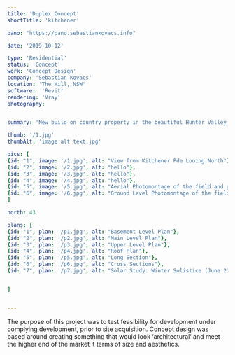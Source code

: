 ```yaml
---
title: 'Duplex Concept'
shortTitle: 'kitchener'

pano: "https://pano.sebastiankovacs.info"

date: '2019-10-12'

type: 'Residential'
status: 'Concept'
work: 'Concept Design'
company: 'Sebastian Kovacs'
location: 'The Hill, NSW'
software:  'Revit'
rendering: 'Vray'
photography: 


summary: 'New build on country property in the beautiful Hunter Valley.'

thumb: '/1.jpg'
thumbAlt: 'image alt text.jpg'

pics: [
{id: "1", image: '/1.jpg', alt: "View from Kitchener Pde Looing North"},
{id: "2", image: '/2.jpg', alt: "hello"},
{id: "3", image: '/3.jpg', alt: "hello"},
{id: "4", image: '/4.jpg', alt: "hello"},
{id: "5", image: '/5.jpg', alt: "Aerial Photomontage of the field and proposed facility building"},
{id: "6", image: '/6.jpg', alt: "Ground Level Photomontage of the field and proposed facility building"}
]

north: 43

plans: [
{id: "1", plan: '/p1.jpg', alt: "Basement Level Plan"},
{id: "2", plan: '/p2.jpg', alt: "Main Level Plan"},
{id: "3", plan: '/p3.jpg', alt: "Upper Level Plan"},
{id: "4", plan: '/p4.jpg', alt: "Roof Plan"},
{id: "5", plan: '/p5.jpg', alt: "Long Section"},
{id: "6", plan: '/p6.jpg', alt: "Cross Sections"},
{id: "7", plan: '/p7.jpg', alt: "Solar Study: Winter Solistice (June 21)"},


]


---
```


The purpose of this project was to test feasibility for development under complying development, prior to site acquisition.
Concept design was based around creating something that would look ‘architectural‘ and meet the higher end of the market it terms of size and aesthetics. 
